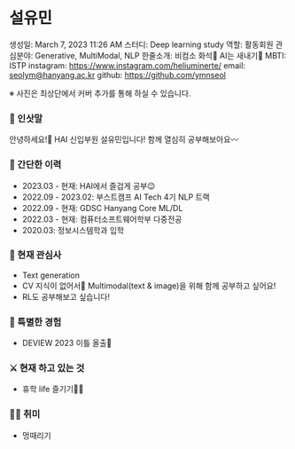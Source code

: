 # 설유민

생성일: March 7, 2023 11:26 AM
스터디: Deep learning study
역할: 활동회원
관심분야: Generative, MultiModal, NLP
한줄소개: 비컴소 화석🦖 AI는 새내기🐥
MBTI: ISTP
instagram: https://www.instagram.com/heliuminerte/
email: seolym@hanyang.ac.kr
github: https://github.com/ymnseol

※ 사진은 최상단에서 커버 추가를 통해 하실 수 있습니다.

### 👋 인삿말

안녕하세요!👋 HAI 신입부원 설유민입니다! 함께 열심히 공부해보아요〰️

### 📜 간단한 이력

- 2023.03 - 현재: HAI에서 즐겁게 공부😉
- 2022.09 - 2023.02: 부스트캠프 AI Tech 4기 NLP 트랙
- 2022.09 - 현재: GDSC Hanyang Core ML/DL
- 2022.03 - 현재: 컴퓨터소프트웨어학부 다중전공
- 2020.03: 정보시스템학과 입학

### 🤩 현재 관심사

- Text generation
- CV 지식이 없어서🥹 Multimodal(text & image)을 위해 함께 공부하고 싶어요!
- RL도 공부해보고 싶습니다!

### 👾 특별한 경험

- DEVIEW 2023 이틀 올출💫

### ⚔️ 현재 하고 있는 것

- 휴학 life 즐기기🕺🏻

### 🏄‍♀️ 취미

- 멍때리기